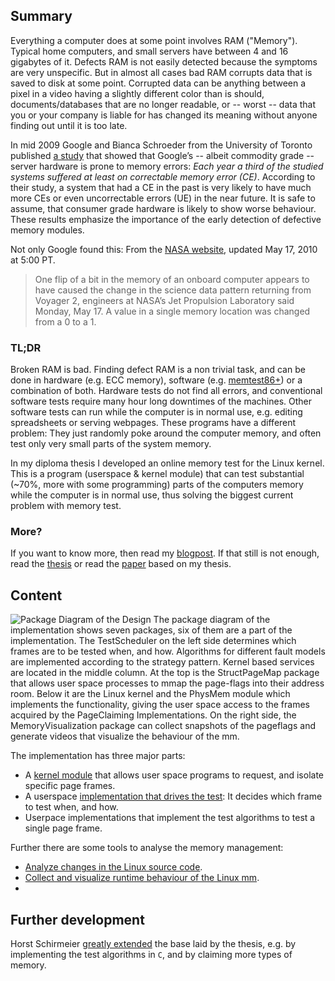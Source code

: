 ## Summary

Everything a computer does at some point involves RAM ("Memory"). Typical home computers, and small servers have between 4 and 16 gigabytes of it. Defects RAM is not easily detected because the symptoms are very unspecific. But in almost all cases bad RAM corrupts data that is saved to disk at some point. Corrupted data can be anything between a pixel in a video having a slightly different color than is should, documents/databases that are no longer readable, or -- worst -- data that you or your company is liable for has changed its meaning without anyone finding out until it is too late.

In mid 2009 Google and Bianca Schroeder from the University of Toronto published [a study](http://research.google.com/pubs/pub35162.html)  that showed that Google’s -- albeit commodity grade -- server hardware is prone to memory errors: *Each year a third of the studied systems suffered at least on correctable memory error (CE)*. According to their study, a system that had a CE in the past is very likely to have much more CEs or even uncorrectable errors (UE) in the near future.
It is safe to assume, that consumer grade hardware is likely to show worse behaviour. These results emphasize the importance of the early detection of defective memory modules.

Not only Google found this: From the [NASA website](http://www.jpl.nasa.gov/news/news.php?release=2010-151), updated May 17, 2010 at 5:00 PT.
<blockquote>
One flip of a bit in the memory of an onboard computer appears to have caused the change in the science data pattern returning from Voyager 2, engineers at NASA’s Jet Propulsion Laboratory said Monday, May 17. A value in a single memory location was changed from a 0 to a 1. 
</blockquote>


### TL;DR

Broken RAM is bad. Finding defect RAM is a non trivial task, and can be done in hardware (e.g. ECC memory), software (e.g. [memtest86+](http://www.memtest.org/)) or a combination of both. Hardware tests do not find all errors, and conventional software tests require many hour long downtimes of the machines. Other software tests can run while the computer is in normal use, e.g. editing spreadsheets or serving webpages. These programs have a different problem: They just randomly poke around the computer memory, and often test only very small parts of the system memory.

In my diploma thesis I developed an online memory test for the Linux kernel. This is a program (userspace & kernel module) that can test substantial (~70%, more with some programming) parts of the computers memory while the computer is in normal use, thus solving the biggest current problem with memory test. 

### More?

If you want to know more, then read my [blogpost](http://www.neuhalfen.name/2013/09/05/your-data-is-corrupted-and-you-dont-know-it/). If that still is not enough, read the [thesis](thesis) or read the [paper](http://danceos.org/publications/PRDC-2011-Schirmeier.pdf) based on my thesis.

## Content

![*Package Diagram of the Design* The package diagram of the implementation shows seven packages, six of them are a part of the implementation.  The `TestScheduler` on the left side determines which frames are to be tested when, and how. Algorithms for different fault models are implemented according to the strategy pattern. Kernel based services are located in the middle column. At the top is the `StructPageMap` package that allows user space processes to mmap the page-flags into their address room. Below it are the Linux kernel and the `PhysMem` module which implements the functionality, giving the user space access to the frames acquired by the `PageClaiming` Implementations.  On the right side, the `MemoryVisualization` package can collect snapshots of the pageflags and generate videos that visualize the behaviour of the mm.](assets/Packages.png)

The implementation has three major parts:

* A [kernel module](physmem/kernel/module/) that allows user space programs to request, and isolate specific page frames.
* A userspace [implementation that drives the test](memtester/): It decides which frame to test when, and how.
* Userpace implementations that implement the test algorithms to test a single page frame.

Further there are some tools to analyse the memory management:

* [Analyze changes in the Linux source code](analyzing/mm-diff).
* [Collect and visualize runtime behaviour of the Linux mm](analyzing/page_usage).
* 

## Further development
Horst Schirmeier [greatly extended](https://github.com/schirmeier/rampage) the base laid by the thesis, e.g. by implementing the test algorithms in `C`, and by claiming more types of memory.

